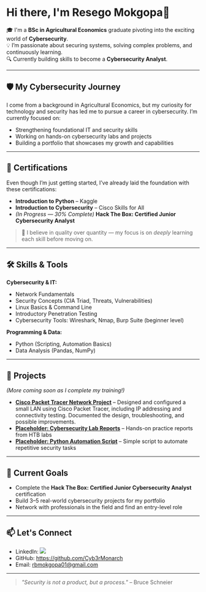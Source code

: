 # Hi there, I'm Resego Mokgopa👋  

🎓 I'm a **BSc in Agricultural Economics** graduate pivoting into the exciting world of **Cybersecurity**.  
💡 I’m passionate about securing systems, solving complex problems, and continuously learning.  
🔍 Currently building skills to become a **Cybersecurity Analyst**.  

---

## 🛡️ My Cybersecurity Journey  

I come from a background in Agricultural Economics, but my curiosity for technology and security has led me to pursue a career in cybersecurity. I’m currently focused on:  
- Strengthening foundational IT and security skills  
- Working on hands-on cybersecurity labs and projects  
- Building a portfolio that showcases my growth and capabilities  

---

## 📜 Certifications  

Even though I’m just getting started, I’ve already laid the foundation with these certifications:  

- **Introduction to Python** – Kaggle  
- **Introduction to Cybersecurity** – Cisco Skills for All  
- *(In Progress — 30% Complete)* **Hack The Box: Certified Junior Cybersecurity Analyst**  

> 🚀 I believe in quality over quantity — my focus is on *deeply* learning each skill before moving on.  

---

## 🛠️ Skills & Tools  

**Cybersecurity & IT:**  
- Network Fundamentals  
- Security Concepts (CIA Triad, Threats, Vulnerabilities)  
- Linux Basics & Command Line  
- Introductory Penetration Testing  
- Cybersecurity Tools: Wireshark, Nmap, Burp Suite (beginner level)  

**Programming & Data:**  
- Python (Scripting, Automation Basics)  
- Data Analysis (Pandas, NumPy)  

---

## 📂 Projects  

*(More coming soon as I complete my training!)*  

- **[Cisco Packet Tracer Network Project](https://github.com/YourUsername/cisco-packet-tracer-network)** – Designed and configured a small LAN using Cisco Packet Tracer, including IP addressing and connectivity testing. Documented the design, troubleshooting, and possible improvements.
- **[Placeholder: Cybersecurity Lab Reports](#)** – Hands-on practice reports from HTB labs  
- **[Placeholder: Python Automation Script](#)** – Simple script to automate repetitive security tasks  

---

## 🎯 Current Goals  

- Complete the **Hack The Box: Certified Junior Cybersecurity Analyst** certification  
- Build 3–5 real-world cybersecurity projects for my portfolio  
- Network with professionals in the field and find an entry-level role  

---

## 📫 Let's Connect  

- LinkedIn: <a href="https://www.linkedin.com/in/resego-mokgopa-749110216"><img src="https://img.shields.io/badge/-LinkedIn-0072b1?&style=for-the-badge&logo=linkedin&logoColor=white" /></a>  
- GitHub: https://github.com/Cyb3rMonarch  
- Email: rbmokgopa01@gmail.com  

---

> *"Security is not a product, but a process."* – Bruce Schneier  
